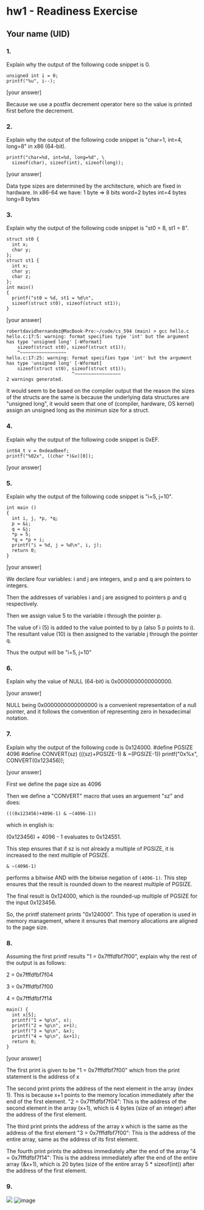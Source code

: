 # hw1 - Readiness Exercise
## Your name (UID)

### 1.
Explain why the output of the following code snippet is 0.
``` 
unsigned int i = 0;
printf("%u", i--);
```


[your answer]

Because we use a postfix decrement operator here so the value is printed first before the decrement.

### 2.

Explain why the output of the following code snippet is "char=1, int=4, long=8" in x86 (64-bit).

```
printf("char=%d, int=%d, long=%d", \
  sizeof(char), sizeof(int), sizeof(long));
```

[your answer]

Data type sizes are determined by the architecture, which are fixed in hardware.  In x86-64 we have:
1 byte => 8 bits
word=2 bytes
int=4 bytes
long=8 bytes

### 3.
Explain why the output of the following code snippet is "st0 = 8, st1 = 8".

```
struct st0 {
  int x;
  char y;
};
struct st1 {
  int x;
  char y;
  char z;
};
int main()
{
  printf("st0 = %d, st1 = %d\n",
  sizeof(struct st0), sizeof(struct st1));
}
```

[your answer]

```
robertdavidhernandez@MacBook-Pro:~/code/cs_594 (main) > gcc hello.c
hello.c:17:5: warning: format specifies type 'int' but the argument has type 'unsigned long' [-Wformat]
    sizeof(struct st0), sizeof(struct st1));
    ^~~~~~~~~~~~~~~~~~
hello.c:17:25: warning: format specifies type 'int' but the argument has type 'unsigned long' [-Wformat]
    sizeof(struct st0), sizeof(struct st1));
                        ^~~~~~~~~~~~~~~~~~
2 warnings generated.
```

It would seem to be based on the compiler output that the reason the sizes of the structs are the same is because the underlying data structures are "unsigned long", it would seem that one of (compiler, hardware, OS kernel) assign an unsigned long as the minimun size for a struct.

### 4.

Explain why the output of the following code snippet is 0xEF.

```
int64_t v = 0xdeadbeef;
printf("%02x", ((char *)&v)[0]);
```

[your answer]


### 5.
 Explain why the output of the following code snippet is "i=5, j=10".
```
int main ()
{
  int i, j, *p, *q;
  p = &i;
  q = &j;
  *p = 5;
  *q = *p + i;
  printf("i = %d, j = %d\n", i, j);
  return 0;
}
````

[your answer]


We declare four variables: i and j are integers, and p and q are pointers to integers.

Then the addresses of variables i and j are assigned to pointers p and q respectively.

Then we assign value 5 to the variable i through the pointer p.

The value of i (5) is added to the value pointed to by p (also 5 p points to i). The resultant value (10) is then assigned to the variable j through the pointer q.


Thus the output will be "i=5, j=10" 


### 6.

Explain why the value of NULL (64-bit) is 0x0000000000000000.

[your answer]

NULL being 0x0000000000000000 is a convenient representation of a null pointer, and it follows the convention of representing zero in hexadecimal notation.


### 7.

Explain why the output of the following code is 0x124000.
#define PGSIZE 4096
#define CONVERT(sz) (((sz)+PGSIZE-1) & ~(PGSIZE-1))
printf("0x%x", CONVERT(0x123456));

[your answer]

First we define the page size as 4096

Then we define a "CONVERT" macro that uses an arguement "sz" and does:
```
(((0x123456)+4096-1) & ~(4096-1))
```


which in english is:

(0x123456) + 4096 - 1 evaluates to 0x124551.

This step ensures that if sz is not already a multiple of PGSIZE, it is increased to the next multiple of PGSIZE.

```
& ~(4096-1) 
```
performs a bitwise AND with the bitwise negation of `(4096-1)`. This step ensures that the result is rounded down to the nearest multiple of PGSIZE.

The final result is 0x124000, which is the rounded-up multiple of PGSIZE for the input 0x123456.


So, the printf statement prints "0x124000". This type of operation is used in memory management, where it ensures that memory allocations are aligned to the page size.


### 8.

 Assuming the first printf results "1 = 0x7fffdfbf7f00", explain why the rest of the output is as follows:

2 = 0x7fffdfbf7f04

3 = 0x7fffdfbf7f00

4 = 0x7fffdfbf7f14

```
main() {
  int x[5];
  printf("1 = %p\n", x);
  printf("2 = %p\n", x+1);
  printf("3 = %p\n", &x);
  printf("4 = %p\n", &x+1);
  return 0;
}
```

[your answer]

The first print is given to be "1 = 0x7fffdfbf7f00" which from the print statement is the address of x

The second print prints the address of the next element in the array (index 1). This is because x+1 points to the memory location immediately after the end of the first element.  "2 = 0x7fffdfbf7f04": This is the address of the second element in the array (x+1), which is 4 bytes (size of an integer) after the address of the first element.

The third print prints the address of the array x which is the same as the address of the first element "3 = 0x7fffdfbf7f00": This is the address of the entire array, same as the address of its first element.

The fourth print prints the address immediately after the end of the array "4 = 0x7fffdfbf7f14": This is the address immediately after the end of the entire array (&x+1), which is 20 bytes (size of the entire array 5 * sizeof(int)) after the address of the first element.

### 9.
![](hw1_tux_1234567.png)
![image](git_ubuntu.jpg)